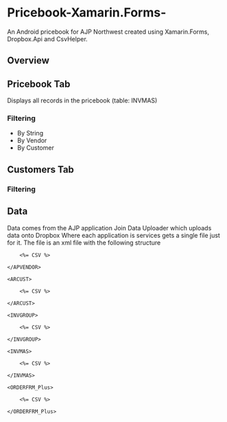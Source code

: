 # Pricebook-Xamarin.Forms-
An Android pricebook for AJP Northwest created using Xamarin.Forms, Dropbox.Api and CsvHelper.

## Overview



## Pricebook Tab
Displays all records in the pricebook (table: INVMAS)

### Filtering
* By String
* By Vendor
* By Customer

## Customers Tab

### Filtering


## 

## Data
Data comes from the AJP application Join Data Uploader which uploads data onto Dropbox Where each application is services gets a single file just for it.
The file is an xml file with the following structure 

<Database>
	<APVENDOR>
	
		<%= CSV %>
		
	</APVENDOR>
	
	<ARCUST>
	
		<%= CSV %>
		
	</ARCUST>
	
	<INVGROUP>
	
		<%= CSV %>
		
	</INVGROUP>
	
	<INVMAS>
	
		<%= CSV %>
		
	</INVMAS>
	
	<ORDERFRM_Plus>
	
		<%= CSV %>
		
	</ORDERFRM_Plus>
	
</Database>
